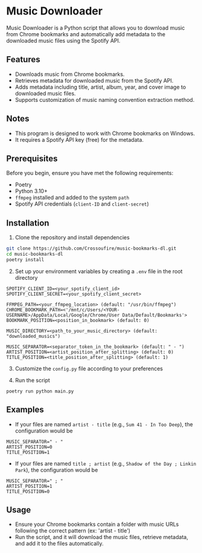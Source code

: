 # Music Downloader

Music Downloader is a Python script that allows you to download music from Chrome bookmarks and automatically add
metadata to the downloaded music files using the Spotify API.

## Features

- Downloads music from Chrome bookmarks.
- Retrieves metadata for downloaded music from the Spotify API.
- Adds metadata including title, artist, album, year, and cover image to downloaded music files.
- Supports customization of music naming convention extraction method.

## Notes

- This program is designed to work with Chrome bookmarks on Windows.
- It requires a Spotify API key (free) for the metadata.

## Prerequisites

Before you begin, ensure you have met the following requirements:

- Poetry
- Python 3.10+
- `ffmpeg` installed and added to the system `path`
- Spotify API credentials (`client-ID` and `client-secret`)

## Installation

1. Clone the repository and install dependencies

```bash
git clone https://github.com/Crossoufire/music-bookmarks-dl.git
cd music-bookmarks-dl
poetry install
```

2. Set up your environment variables by creating a `.env` file in the root directory

```
SPOTIFY_CLIENT_ID=<your_spotify_client_id>
SPOTIFY_CLIENT_SECRET=<your_spotify_client_secret>

FFMPEG_PATH=<your_ffmpeg_location> (default: "/usr/bin/ffmpeg")
CHROME_BOOKMARK_PATH=<'/mnt/c/Users/<YOUR-USERNAME>/AppData/Local/Google/Chrome/User Data/Default/Bookmarks'>
BOOKMARK_POSITION=<position_in_bookmark> (default: 0)

MUSIC_DIRECTORY=<path_to_your_music_directory> (default: "downloaded_musics")

MUSIC_SEPARATOR=<separator_token_in_the_bookmark> (default: " - ")
ARTIST_POSITION=<artist_position_after_splitting> (default: 0)
TITLE_POSITION=<title_position_after_splitting> (default: 1)
```

3. Customize the `config.py` file according to your preferences

4. Run the script

```
poetry run python main.py
```

## Examples

- If your files are named `artist - title` (e.g., `Sum 41 - In Too Deep`), the configuration would be

```
MUSIC_SEPARATOR=" - "
ARTIST_POSITION=0
TITLE_POSITION=1
```

- If your files are named `title ; artist` (e.g., `Shadow of the Day ; Linkin Park`), the configuration would be

```
MUSIC_SEPARATOR=" ; "
ARTIST_POSITION=1
TITLE_POSITION=0
```

## Usage

- Ensure your Chrome bookmarks contain a folder with music URLs following the correct pattern (ex: 'artist - title')
- Run the script, and it will download the music files, retrieve metadata, and add it to the files automatically.
